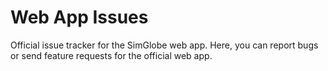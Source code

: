 # Web App Issues

Official issue tracker for the SimGlobe web app. Here, you can report bugs or send feature requests for the official web app.

